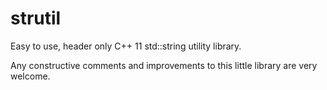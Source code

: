# strutil

Easy to use, header only C++ 11 std::string utility library.

Any constructive comments and improvements to this little library are very welcome.

